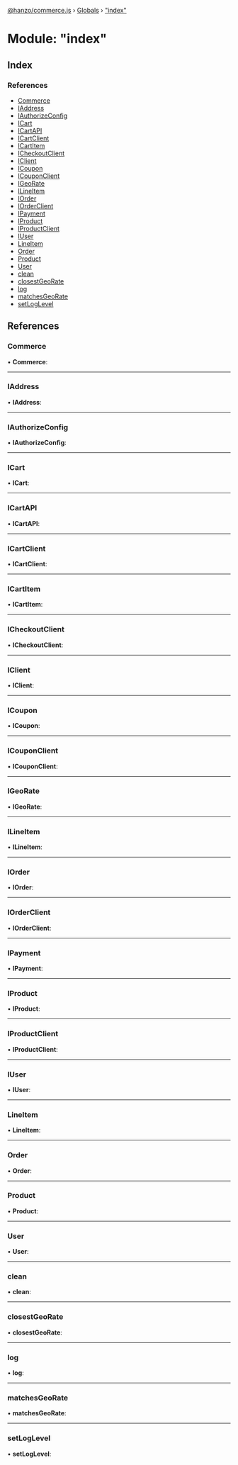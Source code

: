[@hanzo/commerce.js](../README.md) › [Globals](../globals.md) › ["index"](_index_.md)

# Module: "index"

## Index

### References

* [Commerce](_index_.md#commerce)
* [IAddress](_index_.md#iaddress)
* [IAuthorizeConfig](_index_.md#iauthorizeconfig)
* [ICart](_index_.md#icart)
* [ICartAPI](_index_.md#icartapi)
* [ICartClient](_index_.md#icartclient)
* [ICartItem](_index_.md#icartitem)
* [ICheckoutClient](_index_.md#icheckoutclient)
* [IClient](_index_.md#iclient)
* [ICoupon](_index_.md#icoupon)
* [ICouponClient](_index_.md#icouponclient)
* [IGeoRate](_index_.md#igeorate)
* [ILineItem](_index_.md#ilineitem)
* [IOrder](_index_.md#iorder)
* [IOrderClient](_index_.md#iorderclient)
* [IPayment](_index_.md#ipayment)
* [IProduct](_index_.md#iproduct)
* [IProductClient](_index_.md#iproductclient)
* [IUser](_index_.md#iuser)
* [LineItem](_index_.md#lineitem)
* [Order](_index_.md#order)
* [Product](_index_.md#product)
* [User](_index_.md#user)
* [clean](_index_.md#clean)
* [closestGeoRate](_index_.md#closestgeorate)
* [log](_index_.md#log)
* [matchesGeoRate](_index_.md#matchesgeorate)
* [setLogLevel](_index_.md#setloglevel)

## References

###  Commerce

• **Commerce**:

___

###  IAddress

• **IAddress**:

___

###  IAuthorizeConfig

• **IAuthorizeConfig**:

___

###  ICart

• **ICart**:

___

###  ICartAPI

• **ICartAPI**:

___

###  ICartClient

• **ICartClient**:

___

###  ICartItem

• **ICartItem**:

___

###  ICheckoutClient

• **ICheckoutClient**:

___

###  IClient

• **IClient**:

___

###  ICoupon

• **ICoupon**:

___

###  ICouponClient

• **ICouponClient**:

___

###  IGeoRate

• **IGeoRate**:

___

###  ILineItem

• **ILineItem**:

___

###  IOrder

• **IOrder**:

___

###  IOrderClient

• **IOrderClient**:

___

###  IPayment

• **IPayment**:

___

###  IProduct

• **IProduct**:

___

###  IProductClient

• **IProductClient**:

___

###  IUser

• **IUser**:

___

###  LineItem

• **LineItem**:

___

###  Order

• **Order**:

___

###  Product

• **Product**:

___

###  User

• **User**:

___

###  clean

• **clean**:

___

###  closestGeoRate

• **closestGeoRate**:

___

###  log

• **log**:

___

###  matchesGeoRate

• **matchesGeoRate**:

___

###  setLogLevel

• **setLogLevel**:
